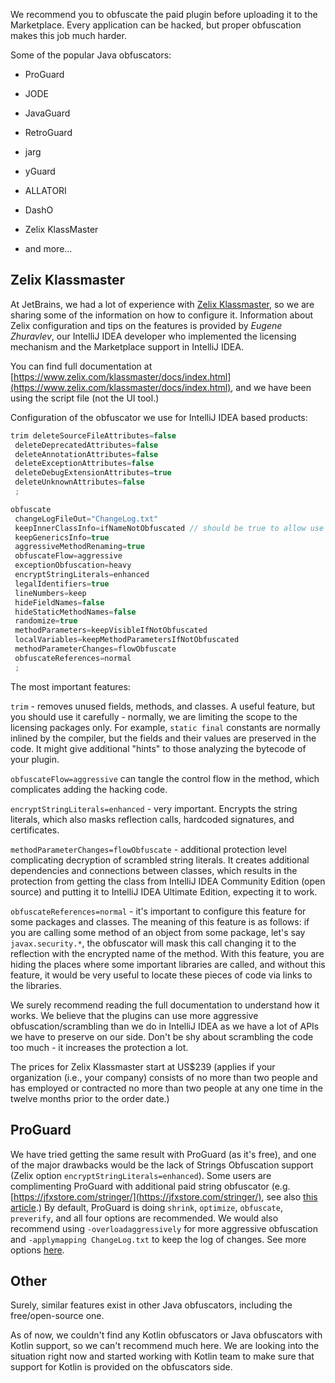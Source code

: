 [//]: # (title: 5. Obfuscate the plugin)

We recommend you to obfuscate the paid plugin before uploading it to the Marketplace. Every application can be hacked, but proper obfuscation makes this job much harder.

Some of the popular Java obfuscators:

* ProGuard

* JODE

* JavaGuard

* RetroGuard

* jarg

* yGuard

* ALLATORI

* DashO

* Zelix KlassMaster

* and more...

## Zelix Klassmaster

At JetBrains, we had a lot of experience with [Zelix Klassmaster](https://www.zelix.com/klassmaster/index.html), so we are sharing some of the information on how to configure it. Information about Zelix configuration and tips on the features is provided by *Eugene Zhuravlev*, our IntelliJ IDEA developer who implemented the licensing mechanism and the Marketplace support in IntelliJ IDEA.

You can find full documentation at [https://www.zelix.com/klassmaster/docs/index.html](https://www.zelix.com/klassmaster/docs/index.html), and we have been using the script file (not the UI tool.)

Configuration of the obfuscator we use for IntelliJ IDEA based products:

```java
trim deleteSourceFileAttributes=false
 deleteDeprecatedAttributes=false
 deleteAnnotationAttributes=false
 deleteExceptionAttributes=false
 deleteDebugExtensionAttributes=true
 deleteUnknownAttributes=false
 ;

obfuscate
 changeLogFileOut="ChangeLog.txt"
 keepInnerClassInfo=ifNameNotObfuscated // should be true to allow use of OpenAPI inner classes
 keepGenericsInfo=true
 aggressiveMethodRenaming=true
 obfuscateFlow=aggressive
 exceptionObfuscation=heavy
 encryptStringLiterals=enhanced
 legalIdentifiers=true
 lineNumbers=keep
 hideFieldNames=false
 hideStaticMethodNames=false
 randomize=true
 methodParameters=keepVisibleIfNotObfuscated
 localVariables=keepMethodParametersIfNotObfuscated
 methodParameterChanges=flowObfuscate
 obfuscateReferences=normal
 ;
```

The most important features:

`trim` - removes unused fields, methods, and classes. A useful feature, but you should use it carefully - normally, we are limiting the scope to the licensing packages only. For example, `static final` constants are normally inlined by the compiler, but the fields and their values are preserved in the code. It might give additional "hints" to those analyzing the bytecode of your plugin.

`obfuscateFlow=aggressive` can tangle the control flow in the method, which complicates adding the hacking code.

`encryptStringLiterals=enhanced` - very important. Encrypts the string literals, which also masks reflection calls, hardcoded signatures, and certificates.

`methodParameterChanges=flowObfuscate` - additional protection level complicating decryption of scrambled string literals. It creates additional dependencies and connections between classes, which results in the protection from getting the class from IntelliJ IDEA Community Edition (open source) and putting it to IntelliJ IDEA Ultimate Edition, expecting it to work.

`obfuscateReferences=normal` - it's important to configure this feature for some packages and classes. The meaning of this feature is as follows: if you are calling some method of an object from some package, let's say `javax.security.*`, the obfuscator will mask this call changing it to the reflection with the encrypted name of the method. With this feature, you are hiding the places where some important libraries are called, and without this feature, it would be very useful to locate these pieces of code via links to the libraries.

We surely recommend reading the full documentation to understand how it works. We believe that the plugins can use more aggressive obfuscation/scrambling than we do in IntelliJ IDEA as we have a lot of APIs we have to preserve on our side. Don't be shy about scrambling the code too much - it increases the protection a lot.

The prices for Zelix Klassmaster start at US$239 (applies if your organization (i.e., your company) consists of no more than two people and has employed or contracted no more than two people at any one time in the twelve months prior to the order date.)

## ProGuard

We have tried getting the same result with ProGuard (as it's free), and one of the major drawbacks would be the lack of Strings Obfuscation support (Zelix option `encryptStringLiterals=enhanced`). Some users are complimenting ProGuard with additional paid string obfuscator (e.g. [https://jfxstore.com/stringer/](https://jfxstore.com/stringer/), see also [this article](https://medium.com/@anujjindal7/android-string-literals-obfuscation-in-code-6700a85d5cd1).) By default, ProGuard is doing `shrink`, `optimize`, `obfuscate`, `preverify`, and all four options are recommended. We would also recommend using `-overloadaggressively` for more aggressive obfuscation and `-applymapping ChangeLog.txt` to keep the log of changes. See more options [here](https://www.guardsquare.com/en/products/proguard/manual/usage#obfuscationoptions).

## Other

Surely, similar features exist in other Java obfuscators, including the free/open-source one.

As of now, we couldn't find any Kotlin obfuscators or Java obfuscators with Kotlin support, so we can't recommend much here. We are looking into the situation right now and started working with Kotlin team to make sure that support for Kotlin is provided on the obfuscators side.
 